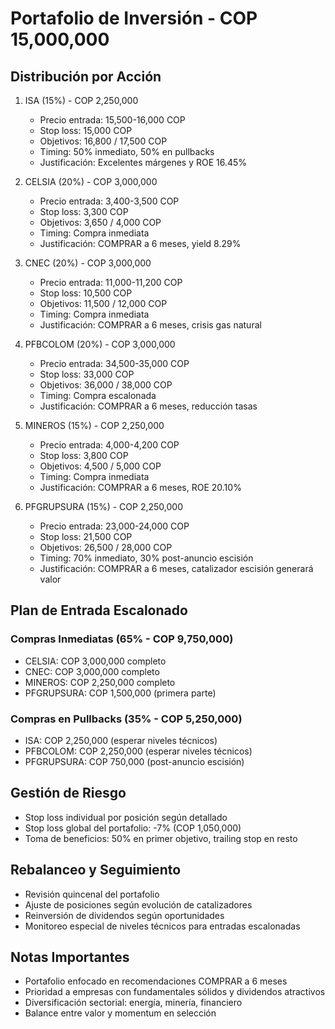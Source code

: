 # Portafolio de Inversión - COP 15,000,000

## Distribución por Acción

1. ISA (15%) - COP 2,250,000

   - Precio entrada: 15,500-16,000 COP
   - Stop loss: 15,000 COP
   - Objetivos: 16,800 / 17,500 COP
   - Timing: 50% inmediato, 50% en pullbacks
   - Justificación: Excelentes márgenes y ROE 16.45%

2. CELSIA (20%) - COP 3,000,000

   - Precio entrada: 3,400-3,500 COP
   - Stop loss: 3,300 COP
   - Objetivos: 3,650 / 4,000 COP
   - Timing: Compra inmediata
   - Justificación: COMPRAR a 6 meses, yield 8.29%

3. CNEC (20%) - COP 3,000,000

   - Precio entrada: 11,000-11,200 COP
   - Stop loss: 10,500 COP
   - Objetivos: 11,500 / 12,000 COP
   - Timing: Compra inmediata
   - Justificación: COMPRAR a 6 meses, crisis gas natural

4. PFBCOLOM (20%) - COP 3,000,000

   - Precio entrada: 34,500-35,000 COP
   - Stop loss: 33,000 COP
   - Objetivos: 36,000 / 38,000 COP
   - Timing: Compra escalonada
   - Justificación: COMPRAR a 6 meses, reducción tasas

5. MINEROS (15%) - COP 2,250,000

   - Precio entrada: 4,000-4,200 COP
   - Stop loss: 3,800 COP
   - Objetivos: 4,500 / 5,000 COP
   - Timing: Compra inmediata
   - Justificación: COMPRAR a 6 meses, ROE 20.10%

6. PFGRUPSURA (15%) - COP 2,250,000

   - Precio entrada: 23,000-24,000 COP
   - Stop loss: 21,500 COP
   - Objetivos: 26,500 / 28,000 COP
   - Timing: 70% inmediato, 30% post-anuncio escisión
   - Justificación: COMPRAR a 6 meses, catalizador escisión generará valor

## Plan de Entrada Escalonado

### Compras Inmediatas (65% - COP 9,750,000)

- CELSIA: COP 3,000,000 completo
- CNEC: COP 3,000,000 completo
- MINEROS: COP 2,250,000 completo
- PFGRUPSURA: COP 1,500,000 (primera parte)

### Compras en Pullbacks (35% - COP 5,250,000)

- ISA: COP 2,250,000 (esperar niveles técnicos)
- PFBCOLOM: COP 2,250,000 (esperar niveles técnicos)
- PFGRUPSURA: COP 750,000 (post-anuncio escisión)

## Gestión de Riesgo

- Stop loss individual por posición según detallado
- Stop loss global del portafolio: -7% (COP 1,050,000)
- Toma de beneficios: 50% en primer objetivo, trailing stop en resto

## Rebalanceo y Seguimiento

- Revisión quincenal del portafolio
- Ajuste de posiciones según evolución de catalizadores
- Reinversión de dividendos según oportunidades
- Monitoreo especial de niveles técnicos para entradas escalonadas

## Notas Importantes

- Portafolio enfocado en recomendaciones COMPRAR a 6 meses
- Prioridad a empresas con fundamentales sólidos y dividendos atractivos
- Diversificación sectorial: energía, minería, financiero
- Balance entre valor y momentum en selección
